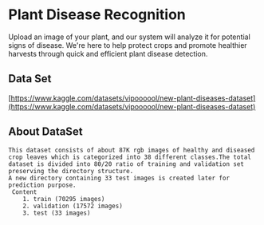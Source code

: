
# Plant Disease Recognition


Upload an image of your plant, and our system will analyze it for potential signs of disease. We're here to help protect crops and promote healthier harvests through quick and efficient plant disease detection.


## Data Set

[https://www.kaggle.com/datasets/vipoooool/new-plant-diseases-dataset](https://www.kaggle.com/datasets/vipoooool/new-plant-diseases-dataset)



## About DataSet

    This dataset consists of about 87K rgb images of healthy and diseased crop leaves which is categorized into 38 different classes.The total dataset is divided into 80/20 ratio of training and validation set preserving the directory structure.
    A new directory containing 33 test images is created later for prediction purpose.
     Content
        1. train (70295 images)
        2. validation (17572 images)
        3. test (33 images)
